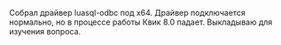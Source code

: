 Собрал драйвер luasql-odbc под х64.
Драйвер подключается нормально, но в процессе работы Квик 8.0 падает.
Выкладываю для изучения вопроса.
